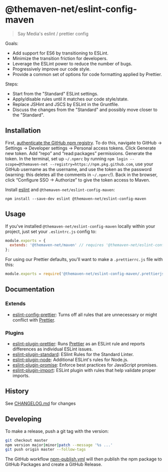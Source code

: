 # @themaven-net/eslint-config-maven

> Say Media's eslint / prettier config

Goals:

  * Add support for ES6 by transitioning to ESLint.
  * Minimize the transition friction for developers.
  * Leverage the ESLint power to reduce the number of bugs.
  * Progressively improve our code style.
  * Provide a common set of options for code formatting applied by Prettier.

Steps:

  * Start from the "Standard" ESLint settings.
  * Apply/disable rules until it matches our code style/state.
  * Replace JSHint and JSCS by ESLint in the Gruntfile.
  * Discuss the changes from the "Standard" and possibly move closer to the "Standard".

## Installation

First, [authenticate the GitHub npm registry](https://docs.github.com/en/packages/working-with-a-github-packages-registry/working-with-the-npm-registry).
To do this, navigate to GitHub → Settings → Developer settings → Personal access tokens.
Click Generate new token. Add “repo” and “read:packages” permissions.
Generate the token.
In the terminal, set up `~/.npmrc` by running
`npm login --scope=@themaven-net --registry=https://npm.pkg.github.com`,
use your GitHub username as the username, and use the token as the password
(warning: this deletes all the comments in `~/.npmrc`!).
Back in the browser, click “Configure SSO → Authorize” to give the token access to Maven.

Install [eslint](https://eslint.org/) and `@themaven-net/eslint-config-maven`:

```
npm install --save-dev eslint @themaven-net/eslint-config-maven
```

## Usage

If you've installed `@themaven-net/eslint-config-maven` locally within your project, just set your `.eslintrc.js` config to:

```js
module.exports = {
  extends: '@themaven-net/maven' // requires '@themaven-net/eslint-config-maven'
};
```

For using our Prettier defaults, you'll want to make a `.prettierrc.js` file with this:

```js
module.exports = require('@themaven-net/eslint-config-maven/.prettierjs');
```

## Documentation

### Extends

* [eslint-config-prettier](https://github.com/prettier/eslint-config-prettier): Turns off all rules that are unnecessary or might conflict with [Prettier](https://prettier.io/).

### Plugins

* [eslint-plugin-prettier](https://www.npmjs.com/package/eslint-plugin-prettier): Runs [Prettier](https://prettier.io/) as an ESLint rule and reports differences as individual ESLint issues.
* [eslint-plugin-standard](https://www.npmjs.com/package/eslint-plugin-standard): ESlint Rules for the Standard Linter.
* [eslint-plugin-node](https://www.npmjs.com/package/eslint-plugin-node): Additional ESLint's rules for Node.js.
* [eslint-plugin-promise](https://www.npmjs.com/package/eslint-plugin-promise): Enforce best practices for JavaScript promises.
* [eslint-plugin-import](https://www.npmjs.com/package/eslint-plugin-import): ESLint plugin with rules that help validate proper imports.

## History

See [CHANGELOG.md](./CHANGELOG.md) for changes
## Developing

To make a release, push a git tag with the version:

```sh
git checkout master
npm version major|minor|patch --message '%s ...'
git push origin master --follow-tags
```

The GitHub workflow
[npm-publish.yml](./.github/workflows/npm-publish.yml)
will then publish the npm package to GitHub Packages
and create a GitHub Release.
